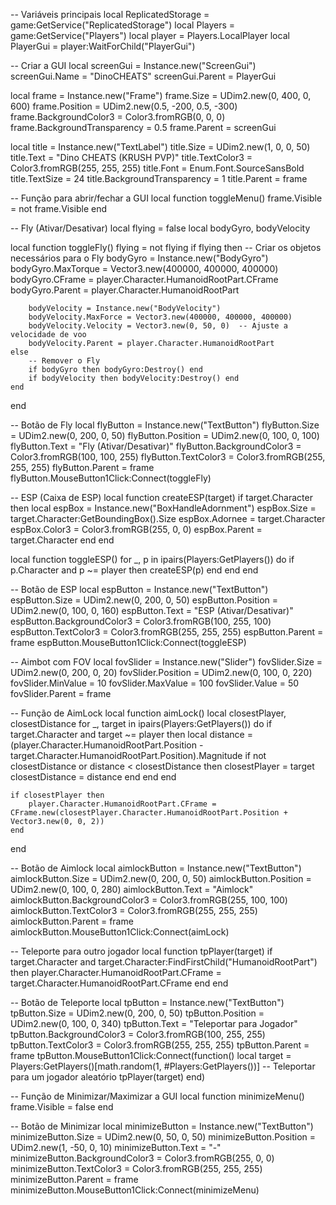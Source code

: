 -- Variáveis principais
local ReplicatedStorage = game:GetService("ReplicatedStorage")
local Players = game:GetService("Players")
local player = Players.LocalPlayer
local PlayerGui = player:WaitForChild("PlayerGui")

-- Criar a GUI
local screenGui = Instance.new("ScreenGui")
screenGui.Name = "DinoCHEATS"
screenGui.Parent = PlayerGui

local frame = Instance.new("Frame")
frame.Size = UDim2.new(0, 400, 0, 600)
frame.Position = UDim2.new(0.5, -200, 0.5, -300)
frame.BackgroundColor3 = Color3.fromRGB(0, 0, 0)
frame.BackgroundTransparency = 0.5
frame.Parent = screenGui

local title = Instance.new("TextLabel")
title.Size = UDim2.new(1, 0, 0, 50)
title.Text = "Dino CHEATS (KRUSH PVP)"
title.TextColor3 = Color3.fromRGB(255, 255, 255)
title.Font = Enum.Font.SourceSansBold
title.TextSize = 24
title.BackgroundTransparency = 1
title.Parent = frame

-- Função para abrir/fechar a GUI
local function toggleMenu()
    frame.Visible = not frame.Visible
end

-- Fly (Ativar/Desativar)
local flying = false
local bodyGyro, bodyVelocity

local function toggleFly()
    flying = not flying
    if flying then
        -- Criar os objetos necessários para o Fly
        bodyGyro = Instance.new("BodyGyro")
        bodyGyro.MaxTorque = Vector3.new(400000, 400000, 400000)
        bodyGyro.CFrame = player.Character.HumanoidRootPart.CFrame
        bodyGyro.Parent = player.Character.HumanoidRootPart
        
        bodyVelocity = Instance.new("BodyVelocity")
        bodyVelocity.MaxForce = Vector3.new(400000, 400000, 400000)
        bodyVelocity.Velocity = Vector3.new(0, 50, 0)  -- Ajuste a velocidade de voo
        bodyVelocity.Parent = player.Character.HumanoidRootPart
    else
        -- Remover o Fly
        if bodyGyro then bodyGyro:Destroy() end
        if bodyVelocity then bodyVelocity:Destroy() end
    end
end

-- Botão de Fly
local flyButton = Instance.new("TextButton")
flyButton.Size = UDim2.new(0, 200, 0, 50)
flyButton.Position = UDim2.new(0, 100, 0, 100)
flyButton.Text = "Fly (Ativar/Desativar)"
flyButton.BackgroundColor3 = Color3.fromRGB(100, 100, 255)
flyButton.TextColor3 = Color3.fromRGB(255, 255, 255)
flyButton.Parent = frame
flyButton.MouseButton1Click:Connect(toggleFly)

-- ESP (Caixa de ESP)
local function createESP(target)
    if target.Character then
        local espBox = Instance.new("BoxHandleAdornment")
        espBox.Size = target.Character:GetBoundingBox().Size
        espBox.Adornee = target.Character
        espBox.Color3 = Color3.fromRGB(255, 0, 0)
        espBox.Parent = target.Character
    end
end

local function toggleESP()
    for _, p in ipairs(Players:GetPlayers()) do
        if p.Character and p ~= player then
            createESP(p)
        end
    end
end

-- Botão de ESP
local espButton = Instance.new("TextButton")
espButton.Size = UDim2.new(0, 200, 0, 50)
espButton.Position = UDim2.new(0, 100, 0, 160)
espButton.Text = "ESP (Ativar/Desativar)"
espButton.BackgroundColor3 = Color3.fromRGB(100, 255, 100)
espButton.TextColor3 = Color3.fromRGB(255, 255, 255)
espButton.Parent = frame
espButton.MouseButton1Click:Connect(toggleESP)

-- Aimbot com FOV
local fovSlider = Instance.new("Slider")
fovSlider.Size = UDim2.new(0, 200, 0, 20)
fovSlider.Position = UDim2.new(0, 100, 0, 220)
fovSlider.MinValue = 10
fovSlider.MaxValue = 100
fovSlider.Value = 50
fovSlider.Parent = frame

-- Função de AimLock
local function aimLock()
    local closestPlayer, closestDistance
    for _, target in ipairs(Players:GetPlayers()) do
        if target.Character and target ~= player then
            local distance = (player.Character.HumanoidRootPart.Position - target.Character.HumanoidRootPart.Position).Magnitude
            if not closestDistance or distance < closestDistance then
                closestPlayer = target
                closestDistance = distance
            end
        end
    end

    if closestPlayer then
        player.Character.HumanoidRootPart.CFrame = CFrame.new(closestPlayer.Character.HumanoidRootPart.Position + Vector3.new(0, 0, 2))
    end
end

-- Botão de Aimlock
local aimlockButton = Instance.new("TextButton")
aimlockButton.Size = UDim2.new(0, 200, 0, 50)
aimlockButton.Position = UDim2.new(0, 100, 0, 280)
aimlockButton.Text = "Aimlock"
aimlockButton.BackgroundColor3 = Color3.fromRGB(255, 100, 100)
aimlockButton.TextColor3 = Color3.fromRGB(255, 255, 255)
aimlockButton.Parent = frame
aimlockButton.MouseButton1Click:Connect(aimLock)

-- Teleporte para outro jogador
local function tpPlayer(target)
    if target.Character and target.Character:FindFirstChild("HumanoidRootPart") then
        player.Character.HumanoidRootPart.CFrame = target.Character.HumanoidRootPart.CFrame
    end
end

-- Botão de Teleporte
local tpButton = Instance.new("TextButton")
tpButton.Size = UDim2.new(0, 200, 0, 50)
tpButton.Position = UDim2.new(0, 100, 0, 340)
tpButton.Text = "Teleportar para Jogador"
tpButton.BackgroundColor3 = Color3.fromRGB(100, 255, 255)
tpButton.TextColor3 = Color3.fromRGB(255, 255, 255)
tpButton.Parent = frame
tpButton.MouseButton1Click:Connect(function()
    local target = Players:GetPlayers()[math.random(1, #Players:GetPlayers())]  -- Teleportar para um jogador aleatório
    tpPlayer(target)
end)

-- Função de Minimizar/Maximizar a GUI
local function minimizeMenu()
    frame.Visible = false
end

-- Botão de Minimizar
local minimizeButton = Instance.new("TextButton")
minimizeButton.Size = UDim2.new(0, 50, 0, 50)
minimizeButton.Position = UDim2.new(1, -50, 0, 10)
minimizeButton.Text = "-"
minimizeButton.BackgroundColor3 = Color3.fromRGB(255, 0, 0)
minimizeButton.TextColor3 = Color3.fromRGB(255, 255, 255)
minimizeButton.Parent = frame
minimizeButton.MouseButton1Click:Connect(minimizeMenu)
